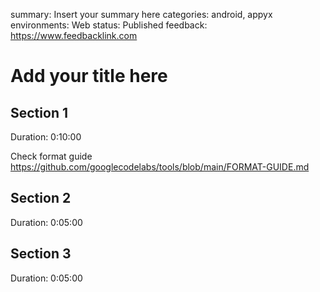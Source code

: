 summary: Insert your summary here
categories: android, appyx
environments: Web
status: Published
feedback: https://www.feedbacklink.com


# Add your title here

## Section 1
Duration: 0:10:00

Check format guide https://github.com/googlecodelabs/tools/blob/main/FORMAT-GUIDE.md

## Section 2
Duration: 0:05:00

## Section 3
Duration: 0:05:00
